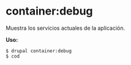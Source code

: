 # container:debug
Muestra los servicios actuales de la aplicación.

**Uso:**
```
$ drupal container:debug 
$ cod  
```
